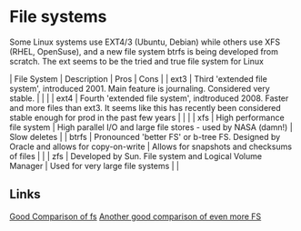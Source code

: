 # File systems

Some Linux systems use EXT4/3 (Ubuntu, Debian) while others use XFS (RHEL, OpenSuse), and a new file system btrfs is being developed from scratch. The ext seems to be the tried and true file system for Linux

| File System | Description | Pros | Cons |
| ext3 | Third 'extended file system', introduced 2001. Main feature is journaling. Considered very stable.  | | |
| ext4 | Fourth 'extended file system', indtroduced 2008. Faster and more files than ext3. It seems like this has recently been considered stable enough for prod in the past few years | | |
| xfs | High performance file system | High parallel I/O and large file stores - used by NASA (damn!) | Slow deletes |
| btrfs | Pronounced 'better FS' or b-tree FS. Designed by Oracle and allows for copy-on-write | Allows for snapshots and checksums of files | |
| zfs | Developed by Sun. File system and Logical Volume Manager | Used for very large file systems | |

## Links
[Good Comparison of fs](https://www.unixmen.com/review-ext4-vs-btrfs-vs-xfs/)
[Another good comparison of even more FS](https://www.serverfocus.org/reiserfs-vs-ext4-vs-xfs-vs-zfs-vs-btrfs)